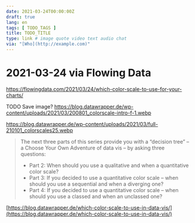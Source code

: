 ```yaml
---
date: 2021-03-24T00:00:00Z
draft: true
lang: en
tags: [ TODO_TAGS ]
title: TODO_TITLE
type: link # image quote video text audio chat
via: "[Who](http://example.com)"
---
```



# 2021-03-24 via Flowing Data
https://flowingdata.com/2021/03/24/which-color-scale-to-use-for-your-charts/

TODO Save image?
https://blog.datawrapper.de/wp-content/uploads/2021/03/200801_colorscale-intro-f-1.webp

https://blog.datawrapper.de/wp-content/uploads/2021/03/full-210101_colorscales25.webp

> The next three parts of this series provide you with a “decision tree” – a Choose Your Own Adventure of data vis – by asking three questions:
> * Part 2: When should you use a qualitative and when a quantitative color scale?
> * Part 3: If you decided to use a quantitative color scale – when should you use a sequential and when a diverging one?
> * Part 4: If you decided to use a quantitative color scale – when should you use a classed and when an unclassed one?

[https://blog.datawrapper.de/which-color-scale-to-use-in-data-vis/](https://blog.datawrapper.de/which-color-scale-to-use-in-data-vis/)

